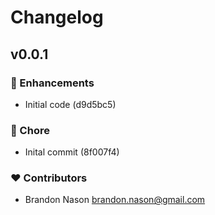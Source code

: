 # Changelog


## v0.0.1


### 🚀 Enhancements

- Initial code (d9d5bc5)

### 🏡 Chore

- Inital commit (8f007f4)

### ❤️ Contributors

- Brandon Nason <brandon.nason@gmail.com>

